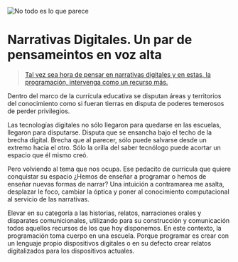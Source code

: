 ![No todo es lo que parece](http://media.giphy.com/media/HA8NE04Z39tpS/giphy.gif "Serial Experiment")
# Narrativas Digitales. Un par de pensameintos en voz alta
>[Tal vez sea hora de pensar en narrativas digitales y en estas, la programación, intervenga como un recurso más.](http://www.acercadelaeducacion.com.ar/2014/03/pensamiento-en-voz-alta-narrativas-digitales/ "De donde salió la idea")

Dentro del marco de la currícula educativa se disputan áreas y territorios del conocimiento como si fueran tierras en disputa de poderes temerosos de perder privilegios.

Las tecnologías digitales no sólo llegaron para quedarse en las escuelas, llegaron para disputarse. Disputa que se ensancha bajo el techo de la brecha digital. Brecha que al parecer, sólo puede salvarse desde un extremo hacia el otro. Sólo la orilla del saber tecnólogo puede acortar un espacio que él mismo creó.

Pero volviendo al tema que nos ocupa. Ese pedacito de currícula que quiere conquistar su espacio ¿Hemos de enseñar a programar o hemos de enseñar nuevas formas de narrar? Una intuición a contramarea me asalta, desplazar le foco, cambiar la óptica y poner al conocimiento computacional al servicio de las narrativas.

Elevar en su categoría a las historias, relatos, narraciones orales y disparates comunicionales, utilizando para su construcción y comunicación todos aquellos recursos de los que hoy disponemos. En este contexto, la programación toma cuerpo en una escuela. Porque programar es crear con un lenguaje propio dispositivos digitales o en su defecto crear relatos digitalizados para los dispositivos actuales.
